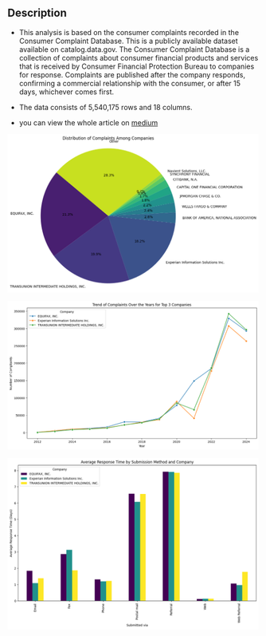 ## Description
* This analysis is based on the consumer complaints recorded in the Consumer Complaint Database. This is a publicly available dataset available on catalog.data.gov. The Consumer Complaint Database is a collection of complaints about consumer financial products and services that is received by Consumer Financial Protection Bureau to companies for response. Complaints are published after the company responds, confirming a commercial relationship with the consumer, or after 15 days, whichever comes first.

* The data consists of 5,540,175 rows and 18 columns.
* you can view the whole article on [medium](https://medium.com/@pranav.agarw/unveiling-insights-a-deep-dive-into-credit-reporting-9878287af0a2)

![complaints distribution](output.png)

![trend of complaints](output2.png)

![average response time](output3.png)